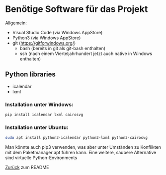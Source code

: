# Benötige Software für das Projekt
Allgemein:
  * Visual Studio Code (via Windows AppStore)
  * Python3 (via Windows AppStore)
  * git (https://gitforwindows.org/)
    * bash (bereits in git als git-bash enthalten)
    * ssh (nach einem Vierteljahrhundert jetzt auch native in Windows enthalten)

## Python libraries
  * icalendar
  * lxml

### Installation unter Windows:
```bash
pip install icalendar lxml cairosvg
```

### Installation unter Ubuntu: 
```bash
sudo apt install python3-icalendar python3-lxml python3-cairosvg
```
Man könnte auch pip3 verwenden, was aber unter Umständen zu Konflikten mit dem Paketmanager apt führen kann.
Eine weitere, saubere Alternative sind virtuelle Python-Environments


[Zurück](README.md) zum README
